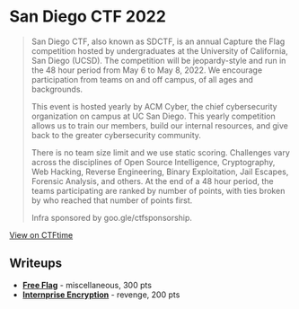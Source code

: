 # San Diego CTF 2022

> San Diego CTF, also known as SDCTF, is an annual Capture the Flag competition hosted by undergraduates at the University of California, San Diego (UCSD). The competition will be jeopardy-style and run in the 48 hour period from May 6 to May 8, 2022. We encourage participation from teams on and off campus, of all ages and backgrounds.
>
> This event is hosted yearly by ACM Cyber, the chief cybersecurity organization on campus at UC San Diego. This yearly competition allows us to train our members, build our internal resources, and give back to the greater cybersecurity community.
>
> There is no team size limit and we use static scoring. Challenges vary across the disciplines of Open Source Intelligence, Cryptography, Web Hacking, Reverse Engineering, Binary Exploitation, Jail Escapes, Forensic Analysis, and others. At the end of a 48 hour period, the teams participating are ranked by number of points, with ties broken by who reached that number of points first.
>
> Infra sponsored by goo.gle/ctfsponsorship.

[View on CTFtime](https://ctftime.org/event/1495)

## Writeups
- [**Free Flag**](./free-flag) - miscellaneous, 300 pts
- [**Internprise Encryption**](./internprise-encryption) - revenge, 200 pts
